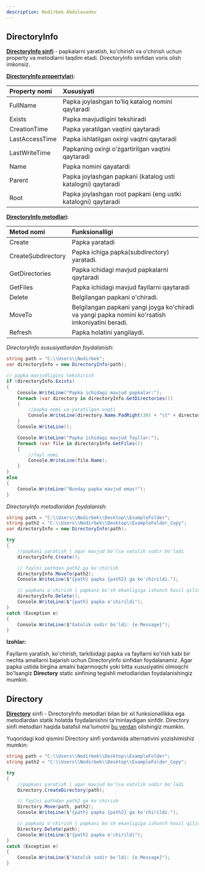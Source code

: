 ```yaml
---
description: Nodirbek Abdulaxadov
---
```


## DirectoryInfo

[**DirectoryInfo sinfi**](https://learn.microsoft.com/en-us/dotnet/api/system.io.directoryinfo?view=net-7.0) - papkalarni yaratish, ko'chirish va o'chirish uchun property va metodlarni taqdim etadi. DirectoryInfo sinfidan voris olish imkonsiz.


**[DirectoryInfo propertylari](https://learn.microsoft.com/en-us/dotnet/api/system.io.directoryinfo?view=net-7.0#properties):**


| Property nomi | Xususiyati |
| :--- | :--- |
| FullName | Papka joylashgan to’liq katalog nomini qaytaradi |
| Exists | Papka mavjudligini tekshiradi |
| CreationTime | Papka yaratilgan vaqtini qaytaradi |
| LastAccessTime | Papka ishlatilgan oxirgi vaqtni qaytaradi |
| LastWriteTime | Papkaning oxirgi o’zgartirilgan vaqtini qaytaradi |
| Name | Papka nomini qayatardi |
| Parent | Papka joylashgan papkani (katalog usti katalogni) qaytaradi |
| Root | Papka joylashgan root papkani (eng ustki katalogni) qaytaradi |


**[DirectoryInfo metodlari](https://learn.microsoft.com/en-us/dotnet/api/system.io.directoryinfo?view=net-7.0#methods):**

| Metod nomi | Funksionalligi |
| :--- | :--- |
| Create | Papka yaratadi |
| CreateSubdirectory | Papka ichiga papka(subdirectory) yaratadi. |
| GetDirectories | Papka ichidagi mavjud papkalarni qaytaradi |
| GetFiles | Papka ichidagi mavjud fayllarni qaytaradi |
| Delete | Belgilangan papkani o'chiradi. |
| MoveTo | Belgilangan papkani yangi joyga ko'chiradi va yangi papka nomini ko'rsatish imkoniyatini beradi. |
| Refresh | Papka holatini yangilaydi. |

_DirectoryInfo xususiyatlardan foydalanish:_

```csharp
string path = "C:\\Users\\Nodirbek";
var directoryInfo = new DirectoryInfo(path);

// papka mavjudligini tekshirish
if (directoryInfo.Exists)
{
    Console.WriteLine("Papka ichidagi mavjud papkalar:");
    foreach (var directory in directoryInfo.GetDirectories())
    {
        //papka nomi va yaratilgan vaqti
        Console.WriteLine(directory.Name.PadRight(30) + "\t" + directory.CreationTime);
    }
    Console.WriteLine();

    Console.WriteLine("Papka ichidagi mavjud fayllar:");
    foreach (var file in directoryInfo.GetFiles())
    {
        //fayl nomi
        Console.WriteLine(file.Name);
    }
}
else
{
    Console.WriteLine("Bunday papka mavjud emas!");
}
```

_DirectoryInfo metodlaridan foydalanish:_

```csharp
string path = "C:\\Users\\Nodirbek\\Desktop\\ExampleFolder";
string path2 = "C:\\Users\\Nodirbek\\Desktop\\ExampleFolder_Copy";
var directoryInfo = new DirectoryInfo(path);

try
{
    //papkani yaratish | agar mavjud bo'lsa xatolik sodir bo'ladi
    directoryInfo.Create();

    // faylni pathdan path2 ga ko'chirish
    directoryInfo.MoveTo(path2);
    Console.WriteLine($"{path} papka {path2} ga ko'chirildi.");

    // papkani o'chirish | papkani bo'sh ekanligiga ishonch hosil qiling
    directoryInfo.Delete();
    Console.WriteLine($"{path} papka o'chirildi");
}
catch (Exception e)
{
    Console.WriteLine($"Xatolik sodir bo'ldi: {e.Message}");
}
```

**Izohlar:**

Fayllarni yaratish, ko'chirish, tarkibidagi papka va fayllarni ko'rish kabi bir nechta amallarni bajarish uchun DirectoryInfo sinfidan foydalanamiz. Agar papka ustida birgina amalni bajarmoqchi yoki bitta xususiyatini olmoqchi bo'lsangiz **Directory** static sinfining tegishli metodlaridan foydalanishingiz mumkin.

## Directory

[**Directory**](https://learn.microsoft.com/en-us/dotnet/api/system.io.directory?view=net-7.0) sinfi - DirectoryInfo metodlari bilan bir xil funksionallikka ega metodlardan statik holatda foydalanishni ta'minlaydigan sinfdir.
Directory sinfi metodlari haqida batafsil ma'lumotni [bu yerdan](https://learn.microsoft.com/en-us/dotnet/api/system.io.directory?view=net-7.0#methods) olishingiz mumkin.

Yuqoridagi kod qismini Directory sinfi yordamida alternativini yozishimishiz mumkin:

```csharp
string path = "C:\\Users\\Nodirbek\\Desktop\\ExampleFolder";
string path2 = "C:\\Users\\Nodirbek\\Desktop\\ExampleFolder_Copy";

try
{
    //papkani yaratish | agar mavjud bo'lsa xatolik sodir bo'ladi
    Directory.CreateDirectory(path);

    // faylni pathdan path2 ga ko'chirish
    Directory.Move(path, path2);
    Console.WriteLine($"{path} papka {path2} ga ko'chirildi.");

    // papkani o'chirish | papkani bo'sh ekanligiga ishonch hosil qiling
    Directory.Delete(path);
    Console.WriteLine($"{path} papka o'chirildi");
}
catch (Exception e)
{
    Console.WriteLine($"Xatolik sodir bo'ldi: {e.Message}");
}
```
